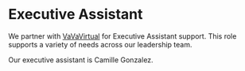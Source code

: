 ```{role} Executive Assistant
```
# Executive Assistant

We partner with [VaVaVirtual](https://vavavirtual.com/) for Executive Assistant support.
This role supports a variety of needs across our leadership team.

Our executive assistant is Camille Gonzalez.
